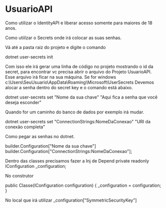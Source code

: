 # UsuarioAPI
Como utilizar o IdentityAPI e liberar acesso somente para maiores de 18 anos.

Como utiilzar o Secrets onde irá colocar as suas senhas.

Vá até a pasta raiz do projeto e digite o comando

dotnet user-secrets init

Com isso ele irá gerar uma linha de código no projeto mostrando o id da secret, para encontrar vc precisa abrir o arquivo do Projeto UsuarioAPI.
Esse arquivo irá ficar na sua máquina. Se for windows
c:\Users\SeuUsuario\AppData\Roaming\Microsoft\UserSecrets
Devemos alocar a senha dentro do secret key e o comando está abaixo.

dotnet user-secrets set "Nome da sua chave" "Aqui fica a senha que você deseja esconder"

Quando for um caminho do banco de dados por exemplo irá mudar.

dotnet user-secrets set "ConnectionStrings:NomeDaConexao" "URI da conexão completa"


Como pegar as senhas no dotnet.

builder.Configuration["Nome da sua chave"]
builder.Configuration["ConnectionStrings:NomeDaConexao"];

Dentro das classes precisamos fazer a Inj de Depend
private readonly IConfiguration _configuration;

No construtor

public Classe(IConfiguration configuration)
{
  _configuration = configuration;
}

No local que irá utilizar
_configuration["SymmetricSecurityKey"]
